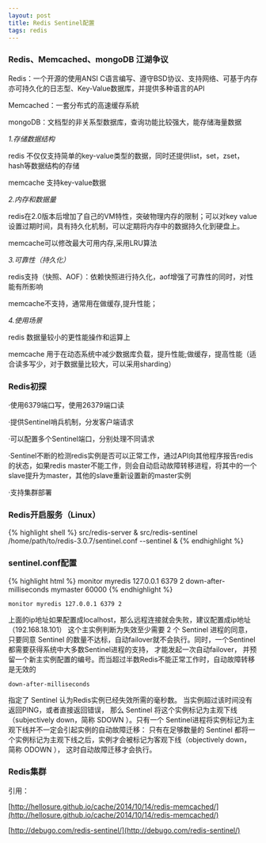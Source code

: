 ```yaml
---
layout: post
title: Redis Sentinel配置
tags: redis
---
```


### Redis、Memcached、mongoDB 江湖争议

Redis：一个开源的使用ANSI C语言编写、遵守BSD协议、支持网络、可基于内存亦可持久化的日志型、Key-Value数据库，并提供多种语言的API

Memcached：一套分布式的高速缓存系統

mongoDB：文档型的非关系型数据库，查询功能比较强大，能存储海量数据

*1.存储数据结构*

redis 不仅仅支持简单的key-value类型的数据，同时还提供list，set，zset，hash等数据结构的存储

memcache 支持key-value数据

*2.内存和数据量*

redis在2.0版本后增加了自己的VM特性，突破物理内存的限制；可以对key value设置过期时间，具有持久化机制，可以定期将内存中的数据持久化到硬盘上。

memcache可以修改最大可用内存,采用LRU算法

*3.可靠性（持久化）*

redis支持（快照、AOF）：依赖快照进行持久化，aof增强了可靠性的同时，对性能有所影响

memcache不支持，通常用在做缓存,提升性能；

*4.使用场景*

redis 数据量较小的更性能操作和运算上

memcache 用于在动态系统中减少数据库负载，提升性能;做缓存，提高性能（适合读多写少，对于数据量比较大，可以采用sharding）

### Redis初探

·使用6379端口写，使用26379端口读

·提供Sentinel哨兵机制，分发客户端请求

·可以配置多个Sentinel端口，分别处理不同请求

·Sentinel不断的检测redis实例是否可以正常工作，通过API向其他程序报告redis的状态，如果redis 				master不能工作，则会自动启动故障转移进程，将其中的一个slave提升为master，其他的slave重新设置新的master实例

·支持集群部署


### Redis开启服务（Linux）
{% highlight shell %}
src/redis-server &
src/redis-sentinel /home/path/to/redis-3.0.7/sentinel.conf --sentinel &
{% endhighlight %}

### sentinel.conf配置
{% highlight html %}
monitor myredis 127.0.0.1 6379 2
down-after-milliseconds mymaster 60000
{% endhighlight %}

`monitor myredis 127.0.0.1 6379 2`

上面的ip地址如果配置成localhost，那么远程连接就会失败，建议配置成ip地址（192.168.18.101）
这个主实例判断为失效至少需要 2 个 Sentinel 进程的同意，只要同意 Sentinel 的数量不达标，自动failover就不会执行。同时，一个Sentinel都需要获得系统中大多数Sentinel进程的支持， 才能发起一次自动failover， 并预留一个新主实例配置的编号。而当超过半数Redis不能正常工作时，自动故障转移是无效的

`down-after-milliseconds`

指定了 Sentinel 认为Redis实例已经失效所需的毫秒数。
当实例超过该时间没有返回PING，或者直接返回错误， 那么 Sentinel 将这个实例标记为主观下线（subjectively down，简称 SDOWN ）。只有一个 Sentinel进程将实例标记为主观下线并不一定会引起实例的自动故障迁移： 只有在足够数量的 Sentinel 都将一个实例标记为主观下线之后，实例才会被标记为客观下线（objectively down， 简称 ODOWN ）， 这时自动故障迁移才会执行。


### Redis集群





引用：

[http://hellosure.github.io/cache/2014/10/14/redis-memcached/](http://hellosure.github.io/cache/2014/10/14/redis-memcached/)

[http://debugo.com/redis-sentinel/](http://debugo.com/redis-sentinel/)
